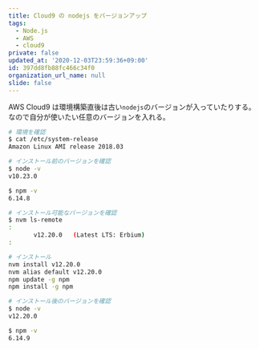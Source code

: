 ```yaml
---
title: Cloud9 の nodejs をバージョンアップ
tags:
  - Node.js
  - AWS
  - cloud9
private: false
updated_at: '2020-12-03T23:59:36+09:00'
id: 397dd8fb88fc466c34f0
organization_url_name: null
slide: false
---
```

AWS Cloud9 は環境構築直後は古い`nodejs`のバージョンが入っていたりする。
なので自分が使いたい任意のバージョンを入れる。

```bash
# 環境を確認
$ cat /etc/system-release
Amazon Linux AMI release 2018.03

# インストール前のバージョンを確認
$ node -v
v10.23.0

$ npm -v
6.14.8

# インストール可能なバージョンを確認
$ nvm ls-remote
:
       v12.20.0   (Latest LTS: Erbium)
:

# インストール
nvm install v12.20.0
nvm alias default v12.20.0
npm update -g npm
npm install -g npm

# インストール後のバージョンを確認
$ node -v
v12.20.0

$ npm -v
6.14.9
```
